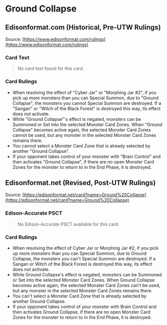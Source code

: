 # Ground Collapse

## Edisonformat.com (Historical, Pre-UTW Rulings)

Source: [https://www.edisonformat.com/rulings](https://www.edisonformat.com/rulings)

### Card Text

> No card text found for this card.

### Card Rulings

*   When resolving the effect of "Cyber Jar" or "Morphing Jar #2", if you pick up more monsters than you can Special Summon, due to "Ground Collapse", the monsters you cannot Special Summon are destroyed. If a "Sangan" or "Witch of the Black Forest" is destroyed this way, its effect does not activate.
*   While "Ground Collapse"'s effect is negated, monsters can be Summoned or Set into the selected Monster Card Zones. When "Ground Collapse" becomes active again, the selected Monster Card Zones cannot be used, but any monster in the selected Monster Card Zones remains there.
*   You cannot select a Monster Card Zone that is already selected by another "Ground Collapse".
*   If your opponent takes control of your monster with "Brain Control" and then activates "Ground Collapse", if there are no open Monster Card Zones for the monster to return to in the End Phase, it is destroyed.

## Edisonformat.net (Revised, Post-UTW Rulings)

Source: [https://edisonformat.net/card?name=Ground%20Collapse](https://edisonformat.net/card?name=Ground%20Collapse)

### Edison-Accurate PSCT

> No Edison-Accurate PSCT available for this card.

### Card Rulings

*   When resolving the effect of Cyber Jar or Morphing Jar #2, if you pick up more monsters than you can Special Summon, due to Ground Collapse, the monsters you can't Special Summon are destroyed. If a Sangan or Witch of the Black Forest is destroyed this way, its effect does not activate.
*   While Ground Collapse's effect is negated, monsters can be Summoned or Set into the selected Monster Card Zones. When Ground Collapse becomes active again, the selected Monster Card Zones can't be used, but any monster in the selected Monster Card Zones remains there.
*   You can't select a Monster Card Zone that is already selected by another Ground Collapse.
*   If your opponent takes control of your monster with Brain Control and then activates Ground Collapse, if there are no open Monster Card Zones for the monster to return to in the End Phase, it is destroyed.
            